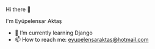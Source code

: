 Hi there 👋

I'm Eyüpelensar Aktaş

- 🌱 I’m currently learning Django
- 📫 How to reach me: eyupelensaraktas@hotmail.com
